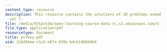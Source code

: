 ```yaml
---
content_type: resource
description: This resource contains the solutions of 10 problems asked in problem
  set 7.
file: /media/https%3A/open-learning-course-data-rc.s3.amazonaws.com/5-12-organic-chemistry-i-spring-2005/2a5d94aec1a3e87a039eb4cb1db0d4bd_ps7key.pdf
file_type: application/pdf
resourcetype: Document
title: ps7key.pdf
uid: 2a5d94ae-c1a3-e87a-039e-b4cb1db0d4bd
---
```

